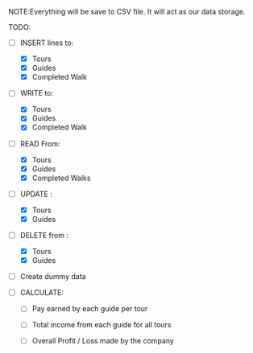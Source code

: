 NOTE:Everything will be save to CSV file. It will act as our data storage.

TODO: 
 - [ ] INSERT lines to:
    - [x] Tours
	- [x] Guides
	- [x] Completed Walk

 - [ ] WRITE to:
	- [x] Tours
	- [x] Guides
	- [x] Completed Walk

- [ ] READ From:
	- [x] Tours
	- [x] Guides
	- [x] Completed Walks

- [ ] UPDATE :
	- [x] Tours
	- [x] Guides

- [ ] DELETE from :
	- [x] Tours
	- [x] Guides

- [ ] Create dummy data

- [ ] CALCULATE:
    - [ ] Pay earned by each guide per tour
	- [ ] Total income from each guide for all tours
	- [ ] Overall Profit / Loss made by the company


